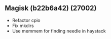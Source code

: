 ## Magisk (b22b6a42) (27002)
- Refactor cpio
- Fix mkdirs
- Use memmem for finding needle in haystack
